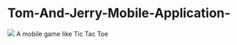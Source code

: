 # Tom-And-Jerry-Mobile-Application-

<img src="Screenshot (70).jpg" >
A mobile game like Tic Tac Toe
